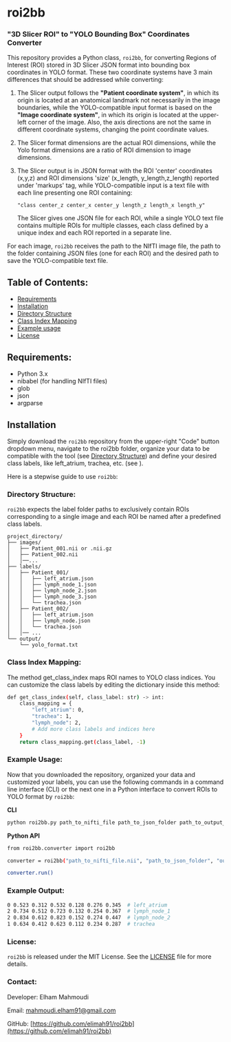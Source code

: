 # roi2bb
### "3D Slicer ROI" to "YOLO Bounding Box" Coordinates Converter

This repository provides a Python class, `roi2bb`, for converting Regions of Interest (ROI) stored in 3D Slicer JSON format into bounding box coordinates in YOLO format. These two coordinate systems have 3 main differences that should be addressed while converting:

1. The Slicer output follows the **"Patient coordinate system"**, in which its origin is located at an anatomical landmark not necessarily in the image boundaries, while the YOLO-compatible input format is based on the **"Image coordinate system"**, in which its origin is located at the upper-left corner of the image. Also, the axis directions are not the same in different coordinate systems, changing the point coordinate values.
    
2. The Slicer format dimensions are the actual ROI dimensions, while the Yolo format dimensions are a ratio of ROI dimension to image dimensions. 

3. The Slicer output is in JSON format with the ROI 'center' coordinates (x,y,z) and ROI dimensions 'size' (x_length, y_length,z_length) reported under 'markups' tag, while YOLO-compatible input is a text file with each line presenting one ROI containing: 

    ```"class center_z center_x center_y length_z length_x length_y"```

    The Slicer gives one JSON file for each ROI, while a single YOLO text file contains multiple ROIs for multiple classes, each class defined by a unique index and each ROI reported in a separate line.
     
For each image, `roi2bb` receives the path to the NIfTI image file, the path to the folder containing JSON files (one for each ROI) and the desired path to save the YOLO-compatible text file.

## Table of Contents:

- [Requirements](#requirements)
- [Installation](#installation)
- [Directory Structure](#directory-structure)
- [Class Index Mapping](#class-index-mapping)
- [Example usage](#usage)
- [License](#license)

## Requirements:

- Python 3.x
- nibabel (for handling NIfTI files)
- glob
- json
- argparse

## Installation

Simply download the `roi2bb` repository from the upper-right "Code" button dropdown menu, navigate to the roi2bb folder, organize your data to be compatible with the tool (see [Directory Structure](#directory-structure)) and define your desired class labels, like left_atrium, trachea, etc. (see ).

Here is a stepwise guide to use `roi2bb`:

### Directory Structure:

`roi2bb` expects the label folder paths to exclusively contain ROIs corresponding to a single image and each ROI be named after a predefined class labels.

```
project_directory/
├── images/
│   ├── Patient_001.nii or .nii.gz
│   ├── Patient_002.nii
│   │──...
├── labels/
│   ├── Patient_001/
│   │   ├── left_atrium.json
│   │   ├── lymph_node_1.json
│   │   ├── lymph_node_2.json
│   │   ├── lymph_node_3.json
│   │   └── trachea.json
│   ├── Patient_002/
│   │   ├── left_atrium.json
│   │   ├── lymph_node.json
│   │   └── trachea.json
│   │── ...
└── output/
    └── yolo_format.txt
```
### Class Index Mapping:

The method get_class_index maps ROI names to YOLO class indices. You can customize the class labels by editing the dictionary inside this method:

```bash
def get_class_index(self, class_label: str) -> int:
    class_mapping = {
        "left_atrium": 0,
        "trachea": 1,
        "lymph_node": 2,
        # Add more class labels and indices here
    }
    return class_mapping.get(class_label, -1)
```
### Example Usage:

Now that you downloaded the repository, organized your data and customized your labels, you can use the following commands in a command line interface (CLI) or the next one in a Python interface to convert ROIs to YOLO format by `roi2bb`:

**CLI**
```bash
python roi2bb.py path_to_nifti_file path_to_json_folder path_to_output_file
```
**Python API**
```bash
from roi2bb.converter import roi2bb

converter = roi2bb("path_to_nifti_file.nii", "path_to_json_folder", "output_yolo_format.txt")

converter.run()
```

### Example Output:
```bash
0 0.523 0.312 0.532 0.128 0.276 0.345  # left_atrium
2 0.734 0.512 0.723 0.132 0.254 0.367  # lymph_node_1
2 0.834 0.612 0.823 0.152 0.274 0.447  # lymph_node_2
1 0.634 0.412 0.623 0.112 0.234 0.287  # trachea
```
### License:

```roi2bb``` is released under the MIT License. See the [LICENSE](LICENSE) file for more details.

### Contact:

Developer: Elham Mahmoudi

Email: mahmoudi.elham91@gmail.com

GitHub: [https://github.com/elimah91/roi2bb](https://github.com/elimah91/roi2bb)

